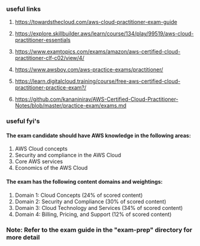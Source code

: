 ### useful links

1. https://towardsthecloud.com/aws-cloud-practitioner-exam-guide

2. https://explore.skillbuilder.aws/learn/course/134/play/99519/aws-cloud-practitioner-essentials

3. https://www.examtopics.com/exams/amazon/aws-certified-cloud-practitioner-clf-c02/view/4/

4. https://www.awsboy.com/aws-practice-exams/practitioner/

5. https://learn.digitalcloud.training/course/free-aws-certified-cloud-practitioner-practice-exam?/

6. https://github.com/kananinirav/AWS-Certified-Cloud-Practitioner-Notes/blob/master/practice-exam/exams.md


### useful fyi's

#### The exam candidate should have AWS knowledge in the following areas:
1. AWS Cloud concepts
2. Security and compliance in the AWS Cloud
3. Core AWS services
4. Economics of the AWS Cloud

#### The exam has the following content domains and weightings:
1. Domain 1: Cloud Concepts (24% of scored content)
2. Domain 2: Security and Compliance (30% of scored content)
3. Domain 3: Cloud Technology and Services (34% of scored content)
4. Domain 4: Billing, Pricing, and Support (12% of scored content)

### Note: Refer to the exam guide in the "exam-prep" directory for more detail